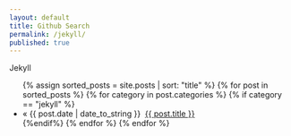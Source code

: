 ```yaml
---
layout: default
title: Github Search
permalink: /jekyll/
published: true
---
```

<div id='page_title'>Jekyll</div>
<div id="home">
    <ul class="posts">
        {% assign sorted_posts = site.posts | sort: "title" %}
        {% for post in sorted_posts %}
            {% for category in post.categories %}
                {% if category == "jekyll" %}
                    <li>&laquo; <span>{{ post.date | date_to_string }}</span>&nbsp;&nbsp;<a href="{{ post.url }}">{{ post.title }}</a></li>
                {%endif%}
            {% endfor %}
        {% endfor %}
    </ul>
</div>
